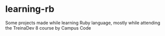 # learning-rb
Some projects made while learning Ruby language, mostly while attending the TreinaDev 8 course by Campus Code
